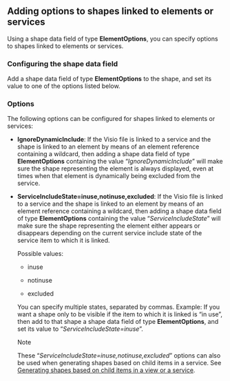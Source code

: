 ## Adding options to shapes linked to elements or services

Using a shape data field of type **ElementOptions**, you can specify options to shapes linked to elements or services.

### Configuring the shape data field

Add a shape data field of type **ElementOptions** to the shape, and set its value to one of the options listed below.

### Options

The following options can be configured for shapes linked to elements or services:

- **IgnoreDynamicInclude**: If the Visio file is linked to a service and the shape is linked to an element by means of an element reference containing a wildcard, then adding a shape data field of type **ElementOptions** containing the value “*IgnoreDynamicInclude*” will make sure the shape representing the element is always displayed, even at times when that element is dynamically being excluded from the service.

- **ServiceIncludeState=inuse,notinuse,excluded**: If the Visio file is linked to a service and the shape is linked to an element by means of an element reference containing a wildcard, then adding a shape data field of type **ElementOptions** containing the value “*ServiceIncludeState*” will make sure the shape representing the element either appears or disappears depending on the current service include state of the service item to which it is linked.

    Possible values:

    - inuse

    - notinuse

    - excluded

    You can specify multiple states, separated by commas.     Example: If you want a shape only to be visible if the item to which it is linked is “in use”, then add to that shape a shape data field of type **ElementOptions**, and set its value to “*ServiceIncludeState=inuse*”.

    > [!NOTE]
    > These “*ServiceIncludeState=inuse,notinuse,excluded*” options can also be used when generating shapes based on child items in a service. See [Generating shapes based on child items in a view or a service](Generating_shapes_based_on_child_items_in_a_view_or_a_service.md).
    >
